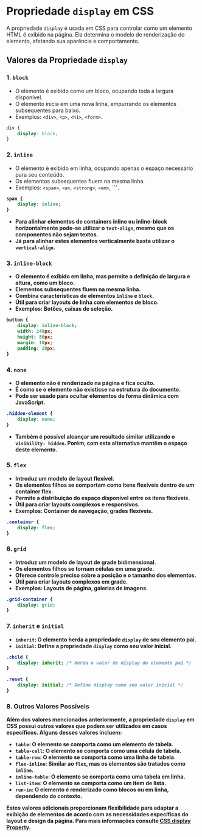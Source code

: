 # Propriedade `display` em CSS

A propriedade `display` é usada em CSS para controlar como um elemento HTML é exibido na página. Ela determina o modelo de renderização do elemento, afetando sua aparência e comportamento. 

## Valores da Propriedade `display`

### 1. `block`

- O elemento é exibido como um bloco, ocupando toda a largura disponível.
- O elemento inicia em uma nova linha, empurrando os elementos subsequentes para baixo.
- Exemplos: `<div>`, `<p>`, `<h1>`, `<form>`.

```css
div {
    display: block;
}
```

### 2. `inline`

- O elemento é exibido em linha, ocupando apenas o espaço necessário para seu conteúdo.
- Os elementos subsequentes fluem na mesma linha.
- Exemplos: `<span>`, `<a>`, `<strong>`, `<em>`, `<b>``.

```css
span {
    display: inline;
}
```

- Para alinhar elementos de containers inline ou inline-block horizontalmente pode-se utilizar o `text-align`, mesmo que os componentes não sejam textos.
- Já para alinhar estes elementos verticalmente basta utilizar o `vertical-align`.

### 3. `inline-block`

- O elemento é exibido em linha, mas permite a definição de largura e altura, como um bloco.
- Elementos subsequentes fluem na mesma linha.
- Combina características de elementos `inline` e `block`.
- Útil para criar layouts de linha com elementos de bloco.
- Exemplos: Botões, caixas de seleção.

```css
button {
    display: inline-block;
    width: 240px;
    height: 80px;
    margin: 10px;
    padding: 20px;
}
```

### 4. `none`

- O elemento não é renderizado na página e fica oculto.
- É como se o elemento não existisse na estrutura do documento.
- Pode ser usado para ocultar elementos de forma dinâmica com JavaScript.

```css
.hidden-element {
    display: none;
}
```

- Também é possível alcançar um resultado similar utilizando o `visibility: hidden`. Porém, com esta alternativa mantêm o espaço deste elemento.

### 5. `flex`

- Introduz um modelo de layout flexível.
- Os elementos filhos se comportam como itens flexíveis dentro de um container flex.
- Permite a distribuição do espaço disponível entre os itens flexíveis.
- Útil para criar layouts complexos e responsivos.
- Exemplos: Container de navegação, grades flexíveis.

```css
.container {
    display: flex;
}
```

### 6. `grid`

- Introduz um modelo de layout de grade bidimensional.
- Os elementos filhos se tornam células em uma grade.
- Oferece controle preciso sobre a posição e o tamanho dos elementos.
- Útil para criar layouts complexos em grade.
- Exemplos: Layouts de página, galerias de imagens.

```css
.grid-container {
    display: grid;
}
```

### 7. `inherit` e `initial`

- `inherit`: O elemento herda a propriedade `display` de seu elemento pai.
- `initial`: Define a propriedade `display` como seu valor inicial.

```css
.child {
    display: inherit; /* Herda o valor de display do elemento pai */
}

.reset {
    display: initial; /* Define display como seu valor inicial */
}
```

### 8. Outros Valores Possíveis

Além dos valores mencionados anteriormente, a propriedade `display` em CSS possui outros valores que podem ser utilizados em casos específicos. Alguns desses valores incluem:

- `table`: O elemento se comporta como um elemento de tabela.
- `table-cell`: O elemento se comporta como uma célula de tabela.
- `table-row`: O elemento se comporta como uma linha de tabela.
- `flex-inline`: Similar ao `flex`, mas os elementos são tratados como `inline`.
- `inline-table`: O elemento se comporta como uma tabela em linha.
- `list-item`: O elemento se comporta como um item de lista.
- `run-in`: O elemento é renderizado como blocos ou em linha, dependendo do contexto.

Estes valores adicionais proporcionam flexibilidade para adaptar a exibição de elementos de acordo com as necessidades específicas do layout e design da página. Para mais informações consulte [CSS display Property](https://www.w3schools.com/cssref/pr_class_display.php).